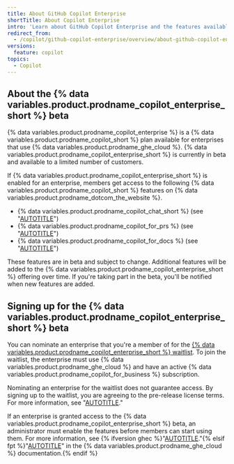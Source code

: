 ```yaml
---
title: About GitHub Copilot Enterprise
shortTitle: About Copilot Enterprise
intro: 'Learn about GitHub Copilot Enterprise and the features available with it.'
redirect_from:
  - /copilot/github-copilot-enterprise/overview/about-github-copilot-enterprise
versions:
  feature: copilot
topics:
  - Copilot
---
```


## About the {% data variables.product.prodname_copilot_enterprise_short %} beta

{% data variables.product.prodname_copilot_enterprise %} is a {% data variables.product.prodname_copilot_short %} plan available for enterprises that use {% data variables.product.prodname_ghe_cloud %}. {% data variables.product.prodname_copilot_enterprise_short %} is currently in beta and available to a limited number of customers.

If {% data variables.product.prodname_copilot_enterprise_short %} is enabled for an enterprise, members get access to the following {% data variables.product.prodname_copilot_short %} features on {% data variables.product.prodname_dotcom_the_website %}.

- {% data variables.product.prodname_copilot_chat_short %} (see "[AUTOTITLE](/copilot/github-copilot-enterprise/copilot-chat-in-github/about-github-copilot-chat)")
- {% data variables.product.prodname_copilot_for_prs %} (see "[AUTOTITLE](/copilot/github-copilot-enterprise/copilot-pull-request-summaries/about-copilot-pull-request-summaries)")
- {% data variables.product.prodname_copilot_for_docs %} (see "[AUTOTITLE](/copilot/github-copilot-enterprise/copilot-docset-management/about-copilot-docset-management)")

These features are in beta and subject to change. Additional features will be added to the {% data variables.product.prodname_copilot_enterprise_short %} offering over time. If you're taking part in the beta, you'll be notified when new features are added.

## Signing up for the {% data variables.product.prodname_copilot_enterprise_short %} beta

You can nominate an enterprise that you're a member of for the [{% data variables.product.prodname_copilot_enterprise_short %} waitlist](https://github.com/github-copilot/copilot_enterprise_waitlist_signup/join). To join the waitlist, the enterprise must use {% data variables.product.prodname_ghe_cloud %} and have an active {% data variables.product.prodname_copilot_for_business %} subscription.

Nominating an enterprise for the waitlist does not guarantee access. By signing up to the waitlist, you are agreeing to the pre-release license terms. For more information, see "[AUTOTITLE](/free-pro-team@latest/site-policy/github-terms/github-copilot-pre-release-license-terms)."

If an enterprise is granted access to the {% data variables.product.prodname_copilot_enterprise_short %} beta, an administrator must enable the features before members can start using them. For more information, see {% ifversion ghec %}"[AUTOTITLE](/copilot/github-copilot-enterprise/enabling-github-copilot-enterprise)."{% elsif fpt %}"[AUTOTITLE](/enterprise-cloud@latest/copilot/github-copilot-enterprise/enabling-github-copilot-enterprise)" in the {% data variables.product.prodname_ghe_cloud %} documentation.{% endif %}
